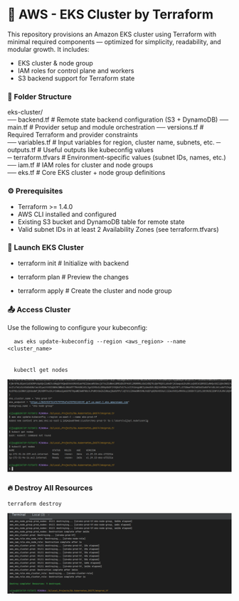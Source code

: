 # 🚀 AWS - EKS Cluster by Terraform

This repository provisions an Amazon EKS cluster using Terraform with minimal required components — optimized for simplicity, readability, and modular growth. It includes:
- EKS cluster & node group
- IAM roles for control plane and workers
- S3 backend support for Terraform state



### 📁 Folder Structure

eks-cluster/                                                                    
              ── backend.tf                      # Remote state backend configuration (S3 + DynamoDB)                               ── main.tf                         # Provider setup and module orchestration                                          ── versions.tf           # Required Terraform and provider constraints                                 
              ── variables.tf          # Input variables for region, cluster name, subnets, etc.                                    ─ outputs.tf            # Useful outputs like kubeconfig values                                         
              ─ terraform.tfvars      # Environment-specific values (subnet IDs, names, etc.)                                      ── iam.tf                # IAM roles for cluster and node groups                                      
             ── eks.tf                # Core EKS cluster + node group definitions                                  


###  ⚙️ Prerequisites
- Terraform >= 1.4.0
- AWS CLI installed and configured
- Existing S3 bucket and DynamoDB table for remote state
- Valid subnet IDs in at least 2 Availability Zones (see terraform.tfvars)

### 🏁 Launch EKS Cluster
- terraform init        # Initialize with backend


- terraform plan        # Preview the changes


- terraform apply       # Create the cluster and node group



### 📤 Access Cluster

Use the following to configure your kubeconfig:


      aws eks update-kubeconfig --region <aws_region> --name <cluster_name>                

      
      kubectl get nodes

![Access Cluster](eksvalidate.png)


### 🔥 Destroy All Resources

    terraform destroy

![Destroy All Resources](eksdetsory.png)




